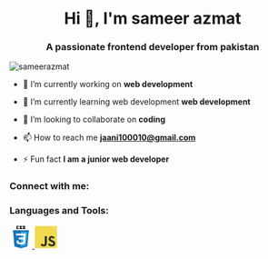 <h1 align="center">Hi 👋, I'm sameer azmat</h1>
<h3 align="center">A passionate frontend developer from pakistan</h3>

<p align="left"> <img src="https://komarev.com/ghpvc/?username=sameerazmat&label=Profile%20views&color=0e75b6&style=flat" alt="sameerazmat" /> </p>

- 🔭 I’m currently working on **web development**

- 🌱 I’m currently learning web development **web development**

- 👯 I’m looking to collaborate on **coding**

- 📫 How to reach me **jaani100010@gmail.com**

- ⚡ Fun fact **I am a junior web developer**

<h3 align="left">Connect with me:</h3>
<p align="left">
</p>

<h3 align="left">Languages and Tools:</h3>
<p align="left"> <a href="https://www.w3schools.com/css/" target="_blank" rel="noreferrer"> <img src="https://raw.githubusercontent.com/devicons/devicon/master/icons/css3/css3-original-wordmark.svg" alt="css3" width="40" height="40"/> </a> <a href="https://developer.mozilla.org/en-US/docs/Web/JavaScript" target="_blank" rel="noreferrer"> <img src="https://raw.githubusercontent.com/devicons/devicon/master/icons/javascript/javascript-original.svg" alt="javascript" width="40" height="40"/> </a> </p>
